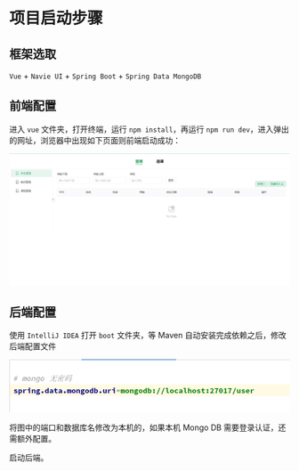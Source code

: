 # 项目启动步骤

## 框架选取

`Vue` + `Navie UI` + `Spring Boot` + `Spring Data MongoDB`

## 前端配置

进入 `vue` 文件夹，打开终端，运行 `npm install`，再运行 `npm run dev`，进入弹出的网址，浏览器中出现如下页面则前端启动成功：

![image-20221028160748992](README.assets/image-20221028160748992.png)

## 后端配置

使用 `IntelliJ IDEA` 打开 `boot` 文件夹，等 Maven 自动安装完成依赖之后，修改后端配置文件

![image-20221028161324806](README.assets/image-20221028161324806.png)

将图中的端口和数据库名修改为本机的，如果本机 Mongo DB 需要登录认证，还需额外配置。

启动后端。
